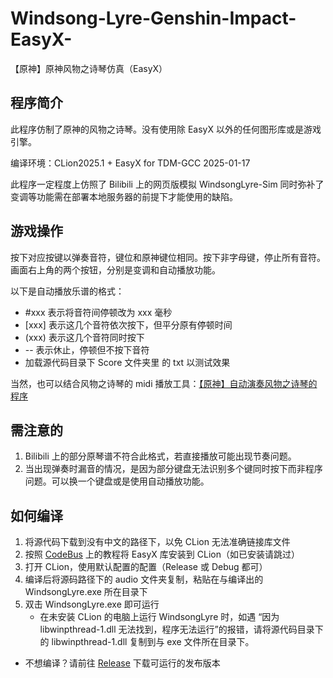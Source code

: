 # Windsong-Lyre-Genshin-Impact-EasyX-
【原神】原神风物之诗琴仿真（EasyX）

## 程序简介

此程序仿制了原神的风物之诗琴。没有使用除 EasyX 以外的任何图形库或是游戏引擎。


编译环境：CLion2025.1 + EasyX for TDM-GCC 2025-01-17


此程序一定程度上仿照了 Bilibili 上的网页版模拟 WindsongLyre-Sim 同时弥补了变调等功能需在部署本地服务器的前提下才能使用的缺陷。


## 游戏操作

按下对应按键以弹奏音符，键位和原神键位相同。按下非字母键，停止所有音符。画面右上角的两个按钮，分别是变调和自动播放功能。


以下是自动播放乐谱的格式：

 * #xxx 表示将音符间停顿改为 xxx 毫秒
 * [xxx] 表示这几个音符依次按下，但平分原有停顿时间
 * (xxx) 表示这几个音符同时按下
 * -- 表示休止，停顿但不按下音符
 * 加载源代码目录下 Score 文件夹里 的 txt 以测试效果

当然，也可以结合风物之诗琴的 midi 播放工具：[【原神】自动演奏风物之诗琴的程序](https://github.com/luern0313/WindSong-Lyre-Genshin-Impact)

## 需注意的

1. Bilibili 上的部分原琴谱不符合此格式，若直接播放可能出现节奏问题。
2. 当出现弹奏时漏音的情况，是因为部分键盘无法识别多个键同时按下而非程序问题。可以换一个键盘或是使用自动播放功能。

## 如何编译

1. 将源代码下载到没有中文的路径下，以免 CLion 无法准确链接库文件
2. 按照 [CodeBus](https://codebus.cn/bestans/easyx-for-mingw) 上的教程将 EasyX 库安装到 CLion（如已安装请跳过）
3. 打开 CLion，使用默认配置的配置（Release 或 Debug 都可）
4. 编译后将源码路径下的 audio 文件夹复制，粘贴在与编译出的 WindsongLyre.exe 所在目录下
5. 双击 WindsongLyre.exe 即可运行
    * 在未安装 CLion 的电脑上运行 WindsongLyre 时，如遇 “因为 libwinpthread-1.dll 无法找到，程序无法运行”的报错，请将源代码目录下的 libwinpthread-1.dll 复制到与 exe 文件所在目录下。

 * 不想编译？请前往 [Release](https://github.com/Reaky-Dawn/Windsong-Lyre-Genshin-Impact-EasyX-/releases/tag/V0.0.1) 下载可运行的发布版本

